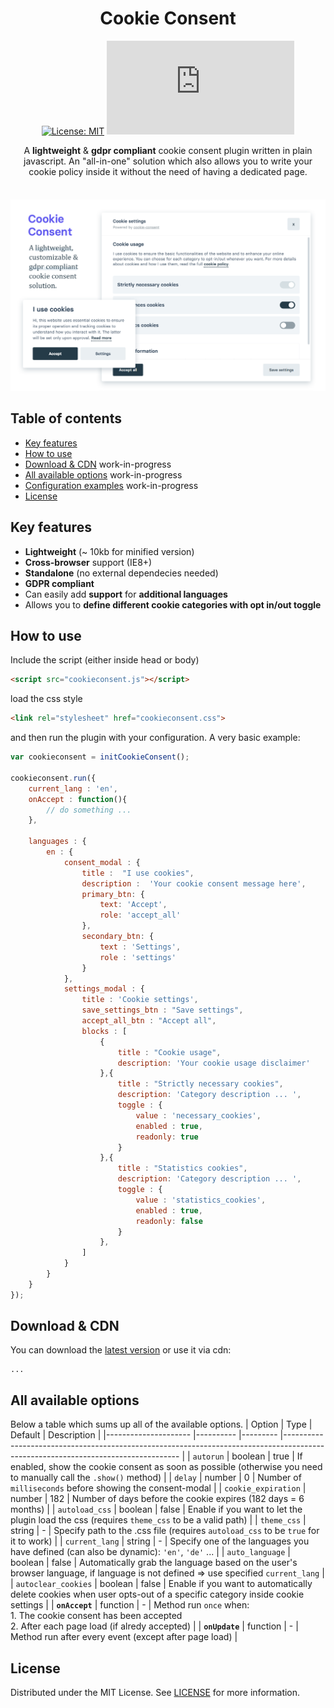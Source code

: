 <h1 align="center" style="text-align: center;">Cookie Consent</h1>
<div align="center" style="text-align: center;">

[![License: MIT](https://img.shields.io/badge/License-MIT-green.svg)](https://opensource.org/licenses/MIT)
![Size](https://img.shields.io/github/size/orestbida/cookieconsent/dist/cookieconsent.js)
</div>
<div align="center" style="text-align: center; max-width: 770px; margin: 0 auto;">

A __lightweight__ & __gdpr compliant__ cookie consent plugin written in plain javascript. An "all-in-one" solution which also allows you to write your cookie policy inside it without the need of having a dedicated page. 

</div>
<div style="padding-top: .6em;">

![Cookie Consent cover](demo/assets/cover.png)
</div>


## Table of contents
- [Key features](#how-to-use)
- [How to use](#how-to-use)
- [Download & CDN](#download--cdn) work-in-progress
- [All available options](#all-available-options) work-in-progress
- [Configuration examples](#examples) work-in-progress
- [License](#license)

## Key features
- __Lightweight__ (~ 10kb for minified version)
- __Cross-browser__ support (IE8+)
- __Standalone__ (no external dependecies needed)
- __GDPR compliant__
- Can easily add __support__ for __additional languages__
- Allows you to __define different cookie categories with opt in/out toggle__

## How to use
Include the script (either inside head or body)
```html
<script src="cookieconsent.js"></script>
```

load the css style
```html
<link rel="stylesheet" href="cookieconsent.css">
```

and then run the plugin with your configuration. A very basic example:
```javascript
var cookieconsent = initCookieConsent();

cookieconsent.run({
    current_lang : 'en',
    onAccept : function(){
        // do something ...
    },

    languages : {
        en : {
            consent_modal : {
                title :  "I use cookies",
                description :  'Your cookie consent message here',
                primary_btn: {
                    text: 'Accept',
                    role: 'accept_all'
                },
                secondary_btn: {
                    text : 'Settings',
                    role : 'settings'
                }
            },
            settings_modal : {
                title : 'Cookie settings',
                save_settings_btn : "Save settings",
                accept_all_btn : "Accept all",
                blocks : [
                    {
                        title : "Cookie usage",
                        description: 'Your cookie usage disclaimer'
                    },{
                        title : "Strictly necessary cookies",
                        description: 'Category description ... ',
                        toggle : {
                            value : 'necessary_cookies',
                            enabled : true,
                            readonly: true
                        }
                    },{
                        title : "Statistics cookies",
                        description: 'Category description ... ',
                        toggle : {
                            value : 'statistics_cookies',
                            enabled : true,
                            readonly: false
                        }
                    },
                ]
            }
        }
    }
});
```

## Download & CDN
You can download the [latest version](https://github.com/orestbida/cookie-consent/releases/tag/v2.0) or use it via cdn:
```
...
```

## All available options
Below a table which sums up all of the available options.
| Option              	| Type     	| Default 	| Description                                                                                                                      	|
|---------------------	|----------	|---------	|----------------------------------------------------------------------------------------------------------------------------------	|
| `autorun`           	| boolean  	| true    	| If enabled, show the cookie consent as soon as possible (otherwise you need to manually call the `.show()` method)               	|
| `delay`             	| number   	| 0       	| Number of `milliseconds` before showing the consent-modal                                                                        	|
| `cookie_expiration` 	| number   	| 182     	| Number of days before the cookie expires (182 days = 6 months)                                                                   	|
| `autoload_css`      	| boolean  	| false   	| Enable if you want to let the plugin load the css (requires `theme_css` to be a valid path)                                      	|
| `theme_css`         	| string   	| -       	| Specify path to the .css file (requires `autoload_css` to be `true` for it to work)                                              	|
| `current_lang`      	| string   	| -       	| Specify one of the languages you have defined (can also be dynamic): `'en'`, `'de'` ...                                          	|
| `auto_language`     	| boolean  	| false   	| Automatically grab the language based on the user's browser language, if language is not defined => use specified `current_lang` 	|
| `autoclear_cookies` 	| boolean  	| false   	| Enable if you want to automatically delete cookies when user opts-out of a specific category inside cookie settings              	|
| __`onAccept`__      	| function 	| -       	| Method run `once` when:  <br>  1. The cookie consent has been accepted <br> 2. After each page load (if alredy accepted)         	|
| __`onUpdate`__      	| function 	| -       	| Method run after every event (except after page load)                                                                            	|


## License
Distributed under the MIT License. See [LICENSE](https://github.com/orestbida/cookieconsent/blob/master/LICENSE) for more information.